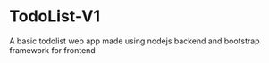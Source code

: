 # TodoList-V1
A basic todolist web app made using nodejs backend and bootstrap framework for frontend
